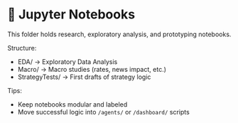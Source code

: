 # 🧪 Jupyter Notebooks

This folder holds research, exploratory analysis, and prototyping notebooks.

Structure:
- EDA/ → Exploratory Data Analysis
- Macro/ → Macro studies (rates, news impact, etc.)
- StrategyTests/ → First drafts of strategy logic

Tips:
- Keep notebooks modular and labeled
- Move successful logic into `/agents/` or `/dashboard/` scripts